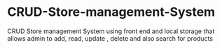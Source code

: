 # CRUD-Store-management-System
CRUD Store management System using front end and local storage that allows admin to add, read, update , delete and also search for products
